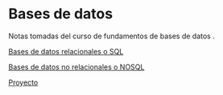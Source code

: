 # Bases de datos

Notas tomadas del curso de fundamentos de bases de datos .

[Bases de datos relacionales o SQL](Bases%20de%20datos%20relacionales%20o%20SQL.md)

[Bases de datos no relacionales o NOSQL](Bases%20de%20datos%20no%20relacionales%20o%20NOSQL.md)

[Proyecto](Proyecto.md)